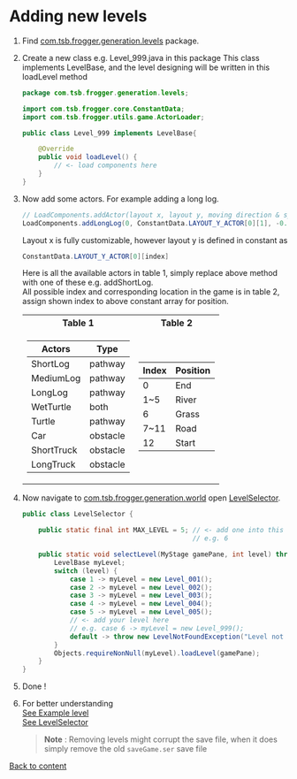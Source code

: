 
# Adding new levels

1. Find [com.tsb.frogger.generation.levels](src/main/java/com/tsb/frogger/world/levels) package.
2. Create a new class e.g. Level_999.java in this package
   This class implements LevelBase, and the level designing will be written in this loadLevel method
    ```java
    package com.tsb.frogger.generation.levels;
    
    import com.tsb.frogger.core.ConstantData;
    import com.tsb.frogger.utils.game.ActorLoader;
    
    public class Level_999 implements LevelBase{
    
        @Override
        public void loadLevel() {
            // <- load components here
        }
    }
    ```
3. Now add some actors. For example adding a long log.

    ```java
    // LoadComponents.addActor(layout x, layout y, moving direction & speed);
    LoadComponents.addLongLog(0, ConstantData.LAYOUT_Y_ACTOR[0][1], -0.75);
    ```
   Layout x is fully customizable, however layout y is defined in constant as
    ```java
    ConstantData.LAYOUT_Y_ACTOR[0][index]
    ```
   Here is all the available actors in table 1, simply replace above method with one of these e.g. addShortLog.  
   All possible index and corresponding location in the game is in table 2, assign shown index to above constant array for position.

   <table align="center">
   <tr>
    <th>Table 1</th>
    <th>Table 2</th>
   </tr>
   <tr>
   <td>

   | Actors     | Type     |
      |------------|----------|
   | ShortLog   | pathway  |
   | MediumLog  | pathway  |
   | LongLog    | pathway  |
   | WetTurtle  | both     |
   | Turtle     | pathway  |
   | Car        | obstacle |
   | ShortTruck | obstacle |
   | LongTruck  | obstacle |

   </td>
   <td>

   | Index | Position |
      |-------|----------|
   | 0     | End      |
   | 1~5   | River    |
   | 6     | Grass    |
   | 7~11  | Road     |
   | 12    | Start    |

   </td>
   </tr>
   </table>

4. Now navigate to [com.tsb.frogger.generation.world](src/main/java/com/tsb/frogger/world) open [LevelSelector](src/main/java/com/tsb/frogger/world/LevelSelector.java).
    ```java
    public class LevelSelector {
    
        public static final int MAX_LEVEL = 5; // <- add one into this value 
                                               // e.g. 6
    
        public static void selectLevel(MyStage gamePane, int level) throws LevelNotFoundException {
            LevelBase myLevel;
            switch (level) {
                case 1 -> myLevel = new Level_001();
                case 2 -> myLevel = new Level_002();
                case 3 -> myLevel = new Level_003();
                case 4 -> myLevel = new Level_004();
                case 5 -> myLevel = new Level_005();
                // <- add your level here 
                // e.g. case 6 -> myLevel = new Level_999();
                default -> throw new LevelNotFoundException("Level not found or Unlinked level, please check linking in LevelSelector");
            }
            Objects.requireNonNull(myLevel).loadLevel(gamePane);
        }
    }
    ```
5. Done !

6. For better understanding  
   [See Example level](src/main/java/com/tsb/frogger/world/levels/Level_001.java)  
   [See LevelSelector](src/main/java/com/tsb/frogger/world/LevelSelector.java)

   >**Note** : Removing levels might corrupt the save file, when it does simply remove the old `saveGame.ser` save file

[Back to content](README.md#content)
